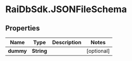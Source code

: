 # RaiDbSdk.JSONFileSchema

## Properties

Name | Type | Description | Notes
------------ | ------------- | ------------- | -------------
**dummy** | **String** |  | [optional] 


